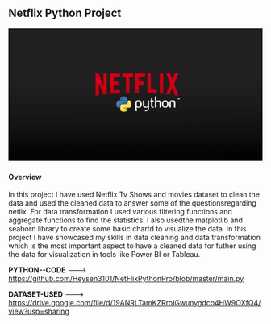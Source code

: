 ## Netflix Python Project
![](Netpy.png)
#### Overview
In this project I have used Netflix Tv Shows and movies dataset to clean the data and used the cleaned data to answer some of the questionsregarding netlix. For data transformation I used various filtering functions and aggregate functions to find the statistics. I also usedthe matplotlib and seaborn library to create some basic chartd to visualize the data.
In this project I have showcased my skills in data cleaning and data transformation which is the most important aspect to have a cleaned data for futher using the data for visualization in tools like Power BI or Tableau.

**PYTHON--CODE** ---> https://github.com/Heysen3101/NetFlixPythonPro/blob/master/main.py

**DATASET-USED** ---> https://drive.google.com/file/d/19ANRLTamKZRroIGwunygdco4HW9OXfQ4/view?usp=sharing
